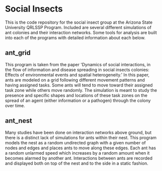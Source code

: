# Social Insects
This is the code repository for the social insect group at the Arizona State University QRLSSP Program. Included are several different simulations of ant colonies and their interaction networks. Some tools for analysis are built into each of the programs with detailed information about each below.

## ant_grid
This program is taken from the paper 'Dynamics of social interactions, in the flow of information and disease spreading in social insects colonies: Effects of environmental events and spatial heterogeneity.' In this paper, ants are modeled on a grid following different movement patterns and having assigned tasks. Some ants will tend to move toward their assigned task zone while others move randomly. The simulation is meant to study the presence and specific shapes and locations of these task zones on the spread of an agent (either information or a pathogen) through the colony over time.

## ant_nest
Many studies have been done on interaction networks above ground, but there is a distinct lack of simulations for ants within their nest. This program models the nest as a random undirected graph with a given number of nodes and edges and places ants to move along these edges. Each ant has a random unlarmed speed which increases by a random amount when it becomes alarmed by another ant. Interactions between ants are recorded and displayed both on top of the nest and to the side in a static fashion.
